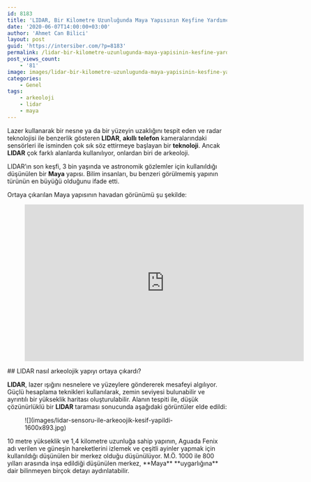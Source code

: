 ```yaml
---
id: 8183
title: 'LIDAR, Bir Kilometre Uzunluğunda Maya Yapısının Keşfine Yardımcı Oldu'
date: '2020-06-07T14:00:00+03:00'
author: 'Ahmet Can Bilici'
layout: post
guid: 'https://intersiber.com/?p=8183'
permalink: /lidar-bir-kilometre-uzunlugunda-maya-yapisinin-kesfine-yardimci-oldu/
post_views_count:
    - '81'
image: images/lidar-bir-kilometre-uzunlugunda-maya-yapisinin-kesfine-yardimci-oldu.png
categories:
    - Genel
tags:
    - arkeoloji
    - lidar
    - maya
---
```


Lazer kullanarak bir nesne ya da bir yüzeyin uzaklığını tespit eden ve radar teknolojisi ile benzerlik gösteren **LIDAR**, **akıllı** **telefon** kameralarındaki sensörleri ile isminden çok sık söz ettirmeye başlayan bir **teknoloji**. Ancak **LIDAR** çok farklı alanlarda kullanılıyor, onlardan biri de arkeoloji.

LIDAR’ın son keşfi, 3 bin yaşında ve astronomik gözlemler için kullanıldığı düşünülen bir **Maya** yapısı. Bilim insanları, bu benzeri görülmemiş yapının türünün en büyüğü olduğunu ifade etti.

Ortaya çıkarılan Maya yapısının havadan görünümü şu şekilde:

<figure class="wp-block-embed-youtube wp-block-embed is-type-video is-provider-youtube wp-embed-aspect-16-9 wp-has-aspect-ratio"><div class="wp-block-embed__wrapper"><span class="embed-youtube" style="text-align:center; display: block;"><iframe allowfullscreen="true" class="youtube-player" height="360" src="https://www.youtube.com/embed/0DdlFzH7FtA?version=3&rel=1&fs=1&autohide=2&showsearch=0&showinfo=1&iv_load_policy=1&wmode=transparent" style="border:0;" width="640"></iframe></span></div></figure>## LIDAR nasıl arkeolojik yapıyı ortaya çıkardı?

**LIDAR**, lazer ışığını nesnelere ve yüzeylere göndererek mesafeyi algılıyor. Güçlü hesaplama teknikleri kullanılarak, zemin seviyesi bulunabilir ve ayrıntılı bir yükseklik haritası oluşturulabilir. Alanın tespiti ile, düşük çözünürlüklü bir **LIDAR** taraması sonucunda aşağıdaki görüntüler elde edildi:

<figure class="wp-block-image size-large">![](images/lidar-sensoru-ile-arkeoojik-kesif-yapildi-1600x893.jpg)</figure>10 metre yükseklik ve 1,4 kilometre uzunluğa sahip yapının, Aguada Fenix adı verilen ve güneşin hareketlerini izlemek ve çeşitli ayinler yapmak için kullanıldığı düşünülen bir merkez olduğu düşünülüyor. M.Ö. 1000 ile 800 yılları arasında inşa edildiği düşünülen merkez, **Maya** **uygarlığına** dair bilinmeyen birçok detayı aydınlatabilir.